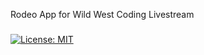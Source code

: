 Rodeo App for Wild West Coding Livestream
###

[![License: MIT](https://img.shields.io/badge/License-MIT-yellow.svg)](https://opensource.org/licenses/MIT)

